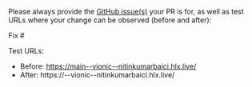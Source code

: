 Please always provide the [GitHub issue(s)](../issues) your PR is for, as well as test URLs where your change can be observed (before and after):

Fix #<gh-issue-id>

Test URLs:
- Before: https://main--vionic--nitinkumarbaici.hlx.live/
- After: https://<branch>--vionic--nitinkumarbaici.hlx.live/

